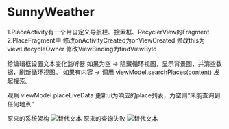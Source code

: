 # SunnyWeather
1.PlaceActivity有一个带自定义导航栏、搜索框、RecyclerView的Fragment
2.PlaceFragment中
修改onActivityCreated为onViewCreated
修改this为viewLifecycleOwner
修改ViewBinding为findViewById

给编辑框设置文本变化监听器
如果为空 → 隐藏循环视图，显示背景图，并清空数据，刷新循环视图。
如果有内容 → 调用 viewModel.searchPlaces(content) 发起搜索。

观察 viewModel.placeLiveData
更新ui为响应的place列表，为空则“未能查询到任何地点”

原来的系统架构
![替代文本](/Users/zjs/Desktop/原架构.png)
原来的查询失败
![替代文本](/Users/zjs/Desktop/原查询失败.png)